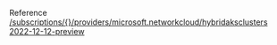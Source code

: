 Reference [/subscriptions/{}/providers/microsoft.networkcloud/hybridaksclusters 2022-12-12-preview](/Resources/mgmt-plane/L3N1YnNjcmlwdGlvbnMve30vcHJvdmlkZXJzL21pY3Jvc29mdC5uZXR3b3JrY2xvdWQvaHlicmlkYWtzY2x1c3RlcnM=/2022-12-12-preview.xml)
